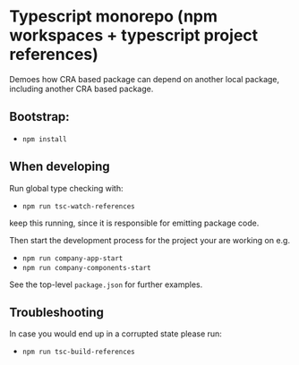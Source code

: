 # Typescript monorepo (npm workspaces + typescript project references)

Demoes how CRA based package can depend on another local package, including another CRA based package.

## Bootstrap:

- `npm install`

## When developing

Run global type checking with:

- `npm run tsc-watch-references`

keep this running, since it is responsible for emitting package code.

Then start the development process for the project your are working on e.g.

- `npm run company-app-start`
- `npm run company-components-start`

See the top-level `package.json` for further examples.

## Troubleshooting

In case you would end up in a corrupted state please run:

- `npm run tsc-build-references`
